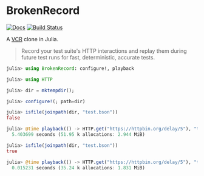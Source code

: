 # BrokenRecord

[![Docs](https://img.shields.io/badge/docs-stable-blue.svg)](https://juliatesting.github.io/BrokenRecord.jl)
[![Build Status](https://travis-ci.com/JuliaTesting/BrokenRecord.jl.svg?branch=master)](https://travis-ci.com/JuliaTesting/BrokenRecord.jl)

A [VCR](https://github.com/vcr/vcr) clone in Julia.

> Record your test suite's HTTP interactions and replay them during future test runs for fast, deterministic, accurate tests.

```jl
julia> using BrokenRecord: configure!, playback

julia> using HTTP

julia> dir = mktempdir();

julia> configure!(; path=dir)

julia> isfile(joinpath(dir, "test.bson"))
false

julia> @time playback(() -> HTTP.get("https://httpbin.org/delay/5"), "test.bson");
  5.403699 seconds (51.95 k allocations: 2.944 MiB)

julia> isfile(joinpath(dir, "test.bson"))
true

julia> @time playback(() -> HTTP.get("https://httpbin.org/delay/5"), "test.bson");
  0.015231 seconds (35.24 k allocations: 1.831 MiB)
```
